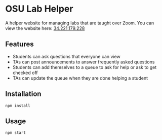 # OSU Lab Helper
A helper website for managing labs that are taught over Zoom.
You can view the website here: [34.221.179.228](http://34.221.179.228/)

## Features
- Students can ask questions that everyone can view
- TAs can post announcements to answer frequently asked questions
- Students can add themselves to a queue to ask for help or ask to get checked off
- TAs can update the queue when they are done helping a student

## Installation
```
npm install
```

## Usage
```
npm start
```